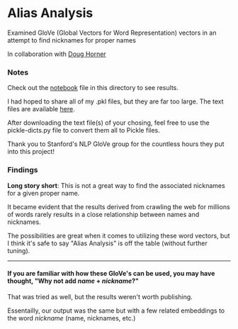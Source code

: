 # Alias Analysis

Examined GloVe (Global Vectors for Word Representation) vectors in an attempt to find nicknames for proper names

In collaboration with [Doug Horner](https://github.com/horner)

### Notes

Check out the [notebook](https://github.com/alodish/alias-analysis/blob/main/alias-analysis.ipynb) file in this directory to see results.

I had hoped to share all of my .pkl files, but they are far too large. The text files are available [here](https://github.com/stanfordnlp/GloVe).

After downloading the text file(s) of your chosing, feel free to use the pickle-dicts.py file to convert them all to Pickle files.

Thank you to Stanford's NLP GloVe group for the countless hours they put into this project!


### Findings

**Long story short**: This is not a great way to find the associated nicknames for a given proper name.

It became evident that the results derived from crawling the web for millions of words rarely results in a close relationship between names and nicknames.

The possibilities are great when it comes to utilizing these word vectors, but I think it's safe to say "Alias Analysis" is off the table (without further tuning).

---

#### If you are familiar with how these GloVe's can be used, you may have thought, "Why not add *name* + *nickname*?"

That was tried as well, but the results weren't worth publishing. 

Essentailly, our output was the same but with a few related embeddings to the word *nickname* (name, nicknames, etc.)
